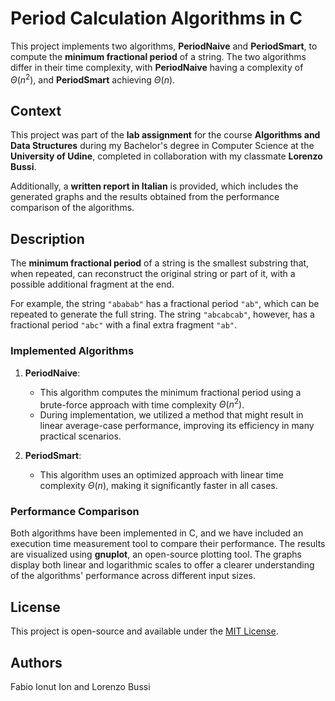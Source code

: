 # Period Calculation Algorithms in C

This project implements two algorithms, **PeriodNaive** and **PeriodSmart**, to compute the **minimum fractional period** of a string. The two algorithms differ in their time complexity, with **PeriodNaive** having a complexity of $\Theta(n^2)$, and **PeriodSmart** achieving $\Theta(n)$.

## Context

This project was part of the **lab assignment** for the course **Algorithms and Data Structures** during my Bachelor's degree in Computer Science at the **University of Udine**, completed in collaboration with my classmate **Lorenzo Bussi**.

Additionally, a **written report in Italian** is provided, which includes the generated graphs and the results obtained from the performance comparison of the algorithms.

## Description

The **minimum fractional period** of a string is the smallest substring that, when repeated, can reconstruct the original string or part of it, with a possible additional fragment at the end. 

For example, the string `"ababab"` has a fractional period `"ab"`, which can be repeated to generate the full string. The string `"abcabcab"`, however, has a fractional period `"abc"` with a final extra fragment `"ab"`.

### Implemented Algorithms

1. **PeriodNaive**:
   - This algorithm computes the minimum fractional period using a brute-force approach with time complexity $\Theta(n^2)$. 
   - During implementation, we utilized a method that might result in linear average-case performance, improving its efficiency in many practical scenarios.

2. **PeriodSmart**:
   - This algorithm uses an optimized approach with linear time complexity $\Theta(n)$, making it significantly faster in all cases.

### Performance Comparison

Both algorithms have been implemented in C, and we have included an execution time measurement tool to compare their performance. The results are visualized using **gnuplot**, an open-source plotting tool. The graphs display both linear and logarithmic scales to offer a clearer understanding of the algorithms' performance across different input sizes.

## License

This project is open-source and available under the [MIT License](./LICENSE).

## Authors

Fabio Ionut Ion and Lorenzo Bussi
